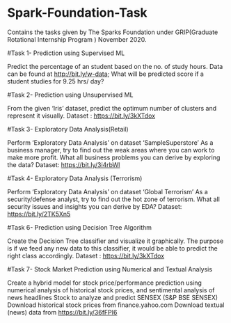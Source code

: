 # Spark-Foundation-Task
Contains the tasks given by The Sparks Foundation under GRIP(Graduate Rotational Internship Program ) November 2020.

#Task 1- Prediction using Supervised ML

Predict the percentage of an student based on the no. of study hours. Data can be found at http://bit.ly/w-data; What will be predicted score if a student studies for 9.25 hrs/ day?

#Task 2- Prediction using Unsupervised ML

From the given ‘Iris’ dataset, predict the optimum number of clusters and represent it visually. Dataset : https://bit.ly/3kXTdox

#Task 3- Exploratory Data Analysis(Retail)

Perform ‘Exploratory Data Analysis’ on dataset ‘SampleSuperstore’ As a business manager, try to find out the weak areas where you can work to make more profit. What all business problems you can derive by exploring the data? Dataset: https://bit.ly/3i4rbWl

#Task 4- Exploratory Data Analysis (Terrorism)

Perform ‘Exploratory Data Analysis’ on dataset ‘Global Terrorism’ As a security/defense analyst, try to find out the hot zone of terrorism. What all security issues and insights you can derive by EDA? Dataset: https://bit.ly/2TK5Xn5

#Task 6- Prediction using Decision Tree Algorithm

Create the Decision Tree classifier and visualize it graphically. The purpose is if we feed any new data to this classifier, it would be able to predict the right class accordingly. Dataset : https://bit.ly/3kXTdox

#Task 7- Stock Market Prediction using Numerical and Textual Analysis

Create a hybrid model for stock price/performance prediction using numerical analysis of historical stock prices, and sentimental analysis of news headlines Stock to analyze and predict SENSEX (S&P BSE SENSEX) Download historical stock prices from finance.yahoo.com Download textual (news) data from https://bit.ly/36fFPI6


